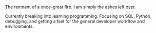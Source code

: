 The remnant of a once-great fire. I am simply the ashes left over.

Currently breaking into learning programming. Focusing on SQL, Python, debugging, and getting a feel for the general developer workflow and environments.
